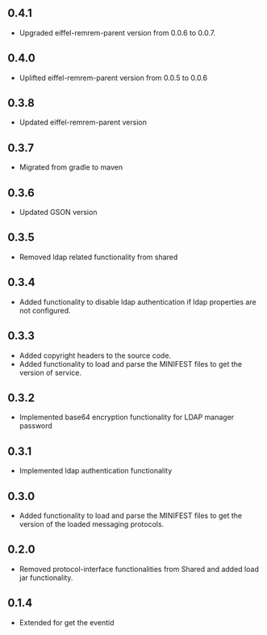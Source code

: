 ## 0.4.1
- Upgraded eiffel-remrem-parent version from 0.0.6 to 0.0.7.

## 0.4.0
- Uplifted eiffel-remrem-parent version from 0.0.5 to 0.0.6

## 0.3.8
- Updated eiffel-remrem-parent version

## 0.3.7
- Migrated from gradle to maven

## 0.3.6
- Updated GSON version

## 0.3.5
- Removed ldap related functionality from shared

## 0.3.4
- Added functionality to disable ldap authentication if ldap properties are not configured.

## 0.3.3
- Added copyright headers to the source code.
- Added functionality to load and parse the MINIFEST files to get the version of service. 

## 0.3.2
- Implemented base64 encryption functionality for LDAP manager password

## 0.3.1
- Implemented ldap authentication functionality 

## 0.3.0
- Added functionality to load and parse the MINIFEST files to get the version 
of the loaded messaging protocols.

## 0.2.0
- Removed protocol-interface functionalities from Shared and added load jar functionality.

## 0.1.4
- Extended for get the eventid 
